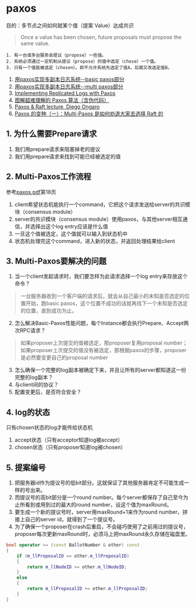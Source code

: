 # paxos
目的：多节点之间如何就某个值（提案 Value）达成共识

> Once a value has been chosen, future proposals must propose the same value.

```
1. 有一台或多台服务会提议（propose）一些值。
2. 系统必须通过一定机制从提议（propose）的值中选定（chose）一个值。
3. 只有一个值能被选定（chosen）。即不允许系统先选定了值A，后面又改选定值B。
``` 

1. [用paxos实现多副本日志系统--basic paxos部分](https://cloud.tencent.com/developer/article/1147420)
2. [用paxos实现多副本日志系统--multi paxos部分](https://cloud.tencent.com/developer/article/1158799)
3. [Implementing Replicated Logs with Paxos](https://ongardie.net/static/raft/userstudy/paxos.pdf)
4. [图解超难理解的 Paxos 算法（含伪代码）](https://xie.infoq.cn/article/e53cbcd0e723e3a6ce4be3b8c)
5. [Paxos & Raft lecture, Diego Ongaro](https://www.bilibili.com/video/BV1WW411a77S?from=search&seid=9258539723484618240&spm_id_from=333.337.0.0)
6. [Paxos 的变种（一）：Multi-Paxos 是如何劝退大家去选择 Raft 的](https://xie.infoq.cn/article/92f6b1a031594da8164645459)

## 1. 为什么需要Prepare请求
 1. 我们用prepare请求来阻塞掉老的提议
 2. 我们用prepare请求来找到可能已经被选定的值

## 2. Multi-Paxos工作流程
参考[paxos.pdf](https://ongardie.net/static/raft/userstudy/paxos.pdf)第18页
 1. client希望状态机能执行一个command，它把这个请求发送给server的共识模块（consensus module）
 2. server的共识模块（consensus module）使用paxos，与其他server相互通信，并选择出这个log entry应该是什么值
 3. 一旦这个值被选定，这个值就可以输入到状态机中
 4. 状态机处理完这个command，进入新的状态，并返回处理结果给client

## 3. Multi-Paxos要解决的问题
 1. 当一个client发起请求时，我们要怎样为此请求选择一个log entry来存放这个命令？
 > 一台服务器收到一个客户端的请求后，就会从自己最小的未知是否选定的位置开始，跑basic paxos，这个位置不成功的话就再找下一个未知是否选定的位置，直到成功为止。
 2. 怎么解决Basic-Paxos性能问题，每个Instance都会执行Prepare、Accept两次RPC请求？
 > 如果proposer上次提交的值被选定，那proposer复用proposal number；如果proposer上次提交的值没有被选定，那根据paxos的步骤，proposer是必然要变更自己的proposal number
 3. 怎么确保一个完整的log副本被确定下来，并且让所有的server都知道这一份完整的log副本？
 4. 与client间的协议？
 5. 配置变更后，是否符合安全？

## 4. log的状态
只有chosen状态的log才能传给状态机
 1. accept状态（只有acceptor知道log被accept）
 2. chosen状态（只有proposer知道log被chosen）

## 5. 提案编号
1. 把服务器id作为提议号的低bit部分。这就保证了其他服务器肯定不可能生成一样的号出来。
2. 而提议号的高bit部分是一个round number。每个server都保存了自己至今为止所看到或用到过的最大的round number，设这个值为maxRound。
3. 要生成一个新的提议号时，server用maxRound+1来作为round number，拼接上自己的server id，就得到了一个提议号。
4. 为了确保一个proposer在crash后重启，不会碰巧使用了之前用过的提议号，proposer每次更新maxRound时，必须马上把maxRound永久存储在磁盘里。

```c++
bool operator >= (const BallotNumber & other) const
{
    if (m_llProposalID == other.m_llProposalID)
    {
        return m_llNodeID >= other.m_llNodeID;
    }
    else
    {
        return m_llProposalID >= other.m_llProposalID;
    }
}
```

